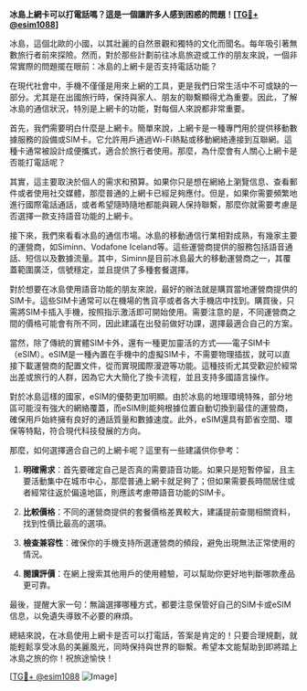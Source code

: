 **冰島上網卡可以打電話嗎？這是一個讓許多人感到困惑的問題！[[TG💪+ @esim1088](https://t.me/s/esim1088)]**

冰島，這個北歐的小國，以其壯麗的自然景觀和獨特的文化而聞名。每年吸引著無數旅行者前來探險。然而，對於那些計劃前往冰島旅遊或工作的朋友來說，一個非常實際的問題擺在眼前：冰島的上網卡是否支持電話功能？

在現代社會中，手機不僅僅是用來上網的工具，更是我們日常生活中不可或缺的一部分。尤其是在出國旅行時，保持與家人、朋友的聯繫顯得尤為重要。因此，了解冰島的通信狀況，特別是上網卡的功能，對每個人來說都非常重要。

首先，我們需要明白什麼是上網卡。簡單來說，上網卡是一種專門用於提供移動數據服務的設備或SIM卡。它允許用戶通過Wi-Fi熱點或移動網絡連接到互聯網。這種卡通常被設計成便攜式，適合於旅行者使用。那麼，為什麼會有人關心上網卡是否能打電話呢？

其實，這主要取決於個人的需求和預算。如果你只是想在網絡上瀏覽信息、查看郵件或者使用社交媒體，那麼普通的上網卡已經足夠應付。但是，如果你需要頻繁地進行國際電話通話，或者希望隨時隨地都能與親人保持聯繫，那麼你就需要考慮是否選擇一款支持語音功能的上網卡。

接下來，我們來看看冰島的通信市場。冰島的移動通信行業相對成熟，有幾家主要的運營商，如Siminn、Vodafone Iceland等。這些運營商提供的服務包括語音通話、短信以及數據流量。其中，Siminn是目前冰島最大的移動運營商之一，其覆蓋範圍廣泛，信號穩定，並且提供了多種套餐選擇。

對於想要在冰島使用語音功能的朋友來說，最好的辦法就是購買當地運營商提供的SIM卡。這些SIM卡通常可以在機場的售貨亭或者各大手機店中找到。購買後，只需將SIM卡插入手機，按照指示激活即可開始使用。需要注意的是，不同運營商之間的價格可能會有所不同，因此建議在出發前做好功課，選擇最適合自己的方案。

當然，除了傳統的實體SIM卡外，還有一種更加靈活的方式——電子SIM卡（eSIM）。eSIM是一種內置在手機中的虛擬SIM卡，不需要物理插拔，就可以直接下載運營商的配置文件，從而實現國際漫遊等功能。這種技術尤其受歡迎於經常出差或旅行的人群，因為它大大簡化了換卡流程，並且支持多國語言操作。

對於冰島這樣的國家，eSIM的優勢更加明顯。由於冰島的地理環境特殊，部分地區可能沒有強大的網絡覆蓋，而eSIM則能夠根據位置自動切換到最佳的運營商，確保用戶始終擁有良好的通話質量和數據速度。此外，eSIM還具有節省空間、環保等特點，符合現代科技發展的方向。

那麼，如何選擇適合自己的上網卡呢？這里有一些建議供你參考：

1. **明確需求**：首先要確定自己是否真的需要語音功能。如果只是短暫停留，且主要活動集中在城市中心，那麼普通上網卡就足夠了；但如果需要長時間居住或者經常往返於偏遠地區，則應該考慮帶語音功能的SIM卡。
   
2. **比較價格**：不同的運營商提供的套餐價格差異較大，建議提前查閱相關資料，找到性價比最高的選項。
   
3. **檢查兼容性**：確保你的手機支持所選運營商的頻段，避免出現無法正常使用的情況。
   
4. **閱讀評價**：在網上搜索其他用戶的使用體驗，可以幫助你更好地判斷哪款產品更可靠。

最後，提醒大家一句：無論選擇哪種方式，都要注意保管好自己的SIM卡或eSIM信息，以免遺失導致不必要的麻煩。

總結來說，在冰島使用上網卡是否可以打電話，答案是肯定的！只要合理規劃，就能輕鬆享受冰島的美麗風光，同時保持與世界的聯繫。希望本文能幫助到即將踏上冰島之旅的你！祝旅途愉快！

[[TG💪+ @esim1088](https://t.me/s/esim1088) ![Image](https://i.postimg.cc/4NQfJmqS/Snipaste-2025-05-13-00-14-12.png)]